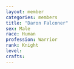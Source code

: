 ```yaml
---
layout: member
categories: members
title: "Daron Falconer"
sex: Male
race: Human
profession: Warrior
rank: Knight
level:
crafts:
---
```

